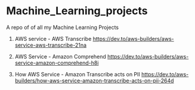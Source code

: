 # Machine_Learning_projects
A repo of of all my Machine Learning Projects

1. AWS service - AWS Transcribe https://dev.to/aws-builders/aws-service-aws-transcribe-21na

2. AWS Service - Amazon Comprehend https://dev.to/aws-builders/aws-service-amazon-comprehend-h8i

3. How AWS Service - Amazon Transcribe acts on PII https://dev.to/aws-builders/how-aws-service-amazon-transcribe-acts-on-pii-264d
